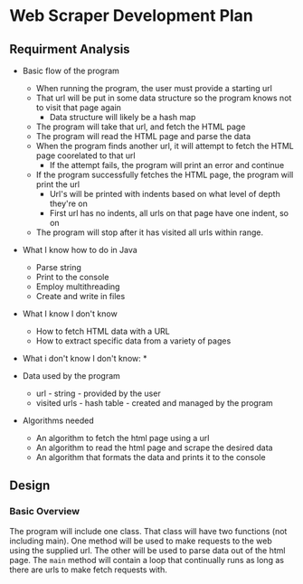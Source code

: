 # Web Scraper Development Plan

## Requirment Analysis

* Basic flow of the program
  * When running the program, the user must provide a starting url
  * That url will be put in some data structure so the program knows not to visit that page again
    * Data structure will likely be a hash map
  * The program will take that url, and fetch the HTML page
  * The program will read the HTML page and parse the data
  * When the program finds another url, it will attempt to fetch the HTML page coorelated to that url
    * If the attempt fails, the program will print an error and continue
  * If the program successfully fetches the HTML page, the program will print the url
    * Url's will be printed with indents based on what level of depth they're on
    * First url has no indents, all urls on that page have one indent, so on
  * The program will stop after it has visited all urls within range.

* What I know how to do in Java
  * Parse string
  * Print to the console
  * Employ multithreading
  * Create and write in files

* What I know I don't know
  * How to fetch HTML data with a URL
  * How to extract specific data from a variety of pages

* What i don't know I don't know:
  *

* Data used by the program
  * url - string - provided by the user
  * visited urls - hash table - created and managed by the program

* Algorithms needed
  * An algorithm to fetch the html page using a url
  * An algorithm to read the html page and scrape the desired data
  * An algorithm that formats the data and prints it to the console

## Design

### Basic Overview

The program will include one class. That class will have two functions (not including main). One method will be used to make requests to the web using the supplied
url. The other will be used to parse data out of the html page. The `main` method will contain a loop that continually runs as long as there are urls to make fetch
requests with.

